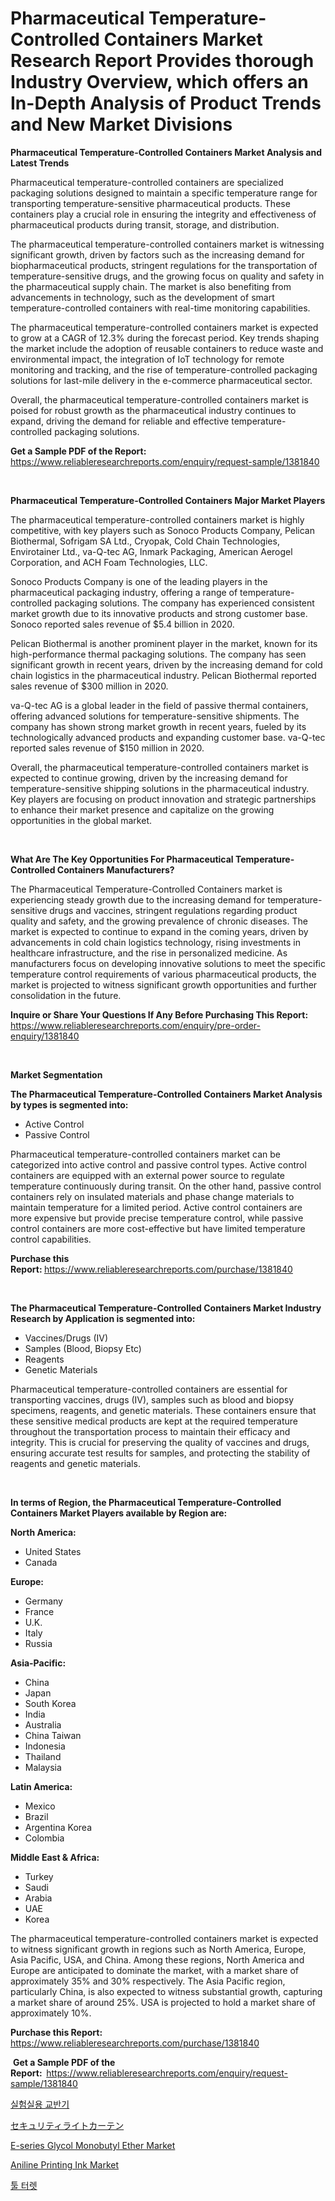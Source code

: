 <p><h1>Pharmaceutical Temperature-Controlled Containers Market Research Report Provides thorough Industry Overview, which offers an In-Depth Analysis of Product Trends and New Market Divisions</h1></p><p><strong>Pharmaceutical Temperature-Controlled Containers Market Analysis and Latest Trends</strong></p>
<p><p>Pharmaceutical temperature-controlled containers are specialized packaging solutions designed to maintain a specific temperature range for transporting temperature-sensitive pharmaceutical products. These containers play a crucial role in ensuring the integrity and effectiveness of pharmaceutical products during transit, storage, and distribution.</p><p>The pharmaceutical temperature-controlled containers market is witnessing significant growth, driven by factors such as the increasing demand for biopharmaceutical products, stringent regulations for the transportation of temperature-sensitive drugs, and the growing focus on quality and safety in the pharmaceutical supply chain. The market is also benefiting from advancements in technology, such as the development of smart temperature-controlled containers with real-time monitoring capabilities.</p><p>The pharmaceutical temperature-controlled containers market is expected to grow at a CAGR of 12.3% during the forecast period. Key trends shaping the market include the adoption of reusable containers to reduce waste and environmental impact, the integration of IoT technology for remote monitoring and tracking, and the rise of temperature-controlled packaging solutions for last-mile delivery in the e-commerce pharmaceutical sector.</p><p>Overall, the pharmaceutical temperature-controlled containers market is poised for robust growth as the pharmaceutical industry continues to expand, driving the demand for reliable and effective temperature-controlled packaging solutions.</p></p>
<p><strong>Get a Sample PDF of the Report:&nbsp;</strong> <a href="https://www.reliableresearchreports.com/enquiry/request-sample/1381840">https://www.reliableresearchreports.com/enquiry/request-sample/1381840</a></p>
<p>&nbsp;</p>
<p><strong>Pharmaceutical Temperature-Controlled Containers Major Market Players</strong></p>
<p><p>The pharmaceutical temperature-controlled containers market is highly competitive, with key players such as Sonoco Products Company, Pelican Biothermal, Sofrigam SA Ltd., Cryopak, Cold Chain Technologies, Envirotainer Ltd., va-Q-tec AG, Inmark Packaging, American Aerogel Corporation, and ACH Foam Technologies, LLC.</p><p>Sonoco Products Company is one of the leading players in the pharmaceutical packaging industry, offering a range of temperature-controlled packaging solutions. The company has experienced consistent market growth due to its innovative products and strong customer base. Sonoco reported sales revenue of $5.4 billion in 2020.</p><p>Pelican Biothermal is another prominent player in the market, known for its high-performance thermal packaging solutions. The company has seen significant growth in recent years, driven by the increasing demand for cold chain logistics in the pharmaceutical industry. Pelican Biothermal reported sales revenue of $300 million in 2020.</p><p>va-Q-tec AG is a global leader in the field of passive thermal containers, offering advanced solutions for temperature-sensitive shipments. The company has shown strong market growth in recent years, fueled by its technologically advanced products and expanding customer base. va-Q-tec reported sales revenue of $150 million in 2020.</p><p>Overall, the pharmaceutical temperature-controlled containers market is expected to continue growing, driven by the increasing demand for temperature-sensitive shipping solutions in the pharmaceutical industry. Key players are focusing on product innovation and strategic partnerships to enhance their market presence and capitalize on the growing opportunities in the global market.</p></p>
<p>&nbsp;</p>
<p><strong>What Are The Key Opportunities For Pharmaceutical Temperature-Controlled Containers Manufacturers?</strong></p>
<p><p>The Pharmaceutical Temperature-Controlled Containers market is experiencing steady growth due to the increasing demand for temperature-sensitive drugs and vaccines, stringent regulations regarding product quality and safety, and the growing prevalence of chronic diseases. The market is expected to continue to expand in the coming years, driven by advancements in cold chain logistics technology, rising investments in healthcare infrastructure, and the rise in personalized medicine. As manufacturers focus on developing innovative solutions to meet the specific temperature control requirements of various pharmaceutical products, the market is projected to witness significant growth opportunities and further consolidation in the future.</p></p>
<p><strong>Inquire or Share Your Questions If Any Before Purchasing This Report:</strong> <a href="https://www.reliableresearchreports.com/enquiry/pre-order-enquiry/1381840">https://www.reliableresearchreports.com/enquiry/pre-order-enquiry/1381840</a></p>
<p>&nbsp;</p>
<p><strong>Market Segmentation</strong></p>
<p><strong>The Pharmaceutical Temperature-Controlled Containers Market Analysis by types is segmented into:</strong></p>
<p><ul><li>Active Control</li><li>Passive Control</li></ul></p>
<p><p>Pharmaceutical temperature-controlled containers market can be categorized into active control and passive control types. Active control containers are equipped with an external power source to regulate temperature continuously during transit. On the other hand, passive control containers rely on insulated materials and phase change materials to maintain temperature for a limited period. Active control containers are more expensive but provide precise temperature control, while passive control containers are more cost-effective but have limited temperature control capabilities.</p></p>
<p><strong>Purchase this Report:&nbsp;</strong><a href="https://www.reliableresearchreports.com/purchase/1381840">https://www.reliableresearchreports.com/purchase/1381840</a></p>
<p>&nbsp;</p>
<p><strong>The Pharmaceutical Temperature-Controlled Containers Market Industry Research by Application is segmented into:</strong></p>
<p><ul><li>Vaccines/Drugs (IV)</li><li>Samples (Blood, Biopsy Etc)</li><li>Reagents</li><li>Genetic Materials</li></ul></p>
<p><p>Pharmaceutical temperature-controlled containers are essential for transporting vaccines, drugs (IV), samples such as blood and biopsy specimens, reagents, and genetic materials. These containers ensure that these sensitive medical products are kept at the required temperature throughout the transportation process to maintain their efficacy and integrity. This is crucial for preserving the quality of vaccines and drugs, ensuring accurate test results for samples, and protecting the stability of reagents and genetic materials.</p></p>
<p>&nbsp;</p>
<p><strong>In terms of Region, the Pharmaceutical Temperature-Controlled Containers Market Players available by Region are:</strong></p>
<p>
    <p> <strong> North America: </strong>
        <ul>
            <li>United States</li>
            <li>Canada</li>
        </ul>
        </p> 
    <p> <strong> Europe: </strong>
        <ul>
            <li>Germany</li>
            <li>France</li>
            <li>U.K.</li>
            <li>Italy</li>
            <li>Russia</li>
        </ul>
        </p> 
    <p> <strong> Asia-Pacific: </strong>
        <ul>
            <li>China</li>
            <li>Japan</li>
            <li>South Korea</li>
            <li>India</li>
            <li>Australia</li>
            <li>China Taiwan</li>
            <li>Indonesia</li>
            <li>Thailand</li>
            <li>Malaysia</li>
        </ul>
        </p> 
    <p> <strong> Latin America: </strong>
        <ul>
            <li>Mexico</li>
            <li>Brazil</li>
            <li>Argentina Korea</li>
            <li>Colombia</li>
        </ul>
        </p> 
    <p> <strong> Middle East & Africa: </strong>
        <ul>
            <li>Turkey</li>
            <li>Saudi</li>
            <li>Arabia</li>
            <li>UAE</li>
            <li>Korea</li>
        </ul>
    </p>
    </p>
<p><p>The pharmaceutical temperature-controlled containers market is expected to witness significant growth in regions such as North America, Europe, Asia Pacific, USA, and China. Among these regions, North America and Europe are anticipated to dominate the market, with a market share of approximately 35% and 30% respectively. The Asia Pacific region, particularly China, is also expected to witness substantial growth, capturing a market share of around 25%. USA is projected to hold a market share of approximately 10%.</p></p>
<p><strong>Purchase this Report: </strong><a href="https://www.reliableresearchreports.com/purchase/1381840">https://www.reliableresearchreports.com/purchase/1381840</a></p>
<p>&nbsp;<strong>Get a Sample PDF of the Report:&nbsp;&nbsp;</strong><a href="https://www.reliableresearchreports.com/enquiry/request-sample/1381840">https://www.reliableresearchreports.com/enquiry/request-sample/1381840</a></p>
<p><strong></strong></p>
<p><p><a href="https://github.com/khytkeqagplkzqvh/Market-Research-Report-List-1/blob/main/2886173194425.md">실험실용 교반기</a></p><p><a href="https://github.com/xemfu2379520/Market-Research-Report-List-1/blob/main/2311748194702.md">セキュリティライトカーテン</a></p><p><a href="https://github.com/fiixsa/Market-Research-Report-List-1/blob/main/e-series-glycol-monobutyl-ether-market.md">E-series Glycol Monobutyl Ether Market</a></p><p><a href="https://github.com/Airanohannonzb68e5pb53oc1/Market-Research-Report-List-1/blob/main/aniline-printing-ink-market.md">Aniline Printing Ink Market</a></p><p><a href="https://github.com/bvubpqd5241630/Market-Research-Report-List-1/blob/main/3554496194424.md">툴 터렛</a></p></p>